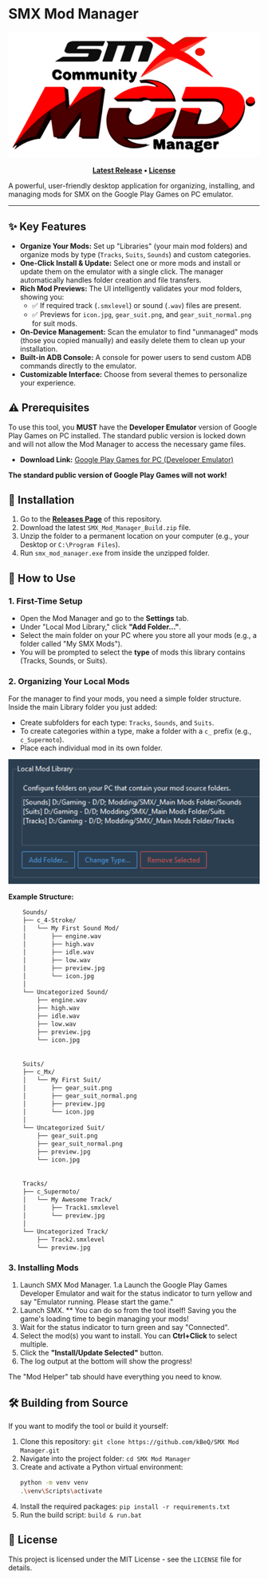 # SMX Mod Manager

<!-- The path starts from the root of your project -->
![SMX Mod Manager Banner](/assets/SMX%20Mod%20Manager.png)

<div align="center">


**[Latest Release](/releases) • [License](/LICENSE)**

</div>

A powerful, user-friendly desktop application for organizing, installing, and managing mods for SMX on the Google Play Games on PC emulator.

---

<!-- This path points to the new docs folder -->
<!-- ![App Screenshot](/docs/AppScreenshot0.png) -->

## ✨ Key Features

*   **Organize Your Mods:** Set up "Libraries" (your main mod folders) and organize mods by type (`Tracks`, `Suits`, `Sounds`) and custom categories.
*   **One-Click Install & Update:** Select one or more mods and install or update them on the emulator with a single click. The manager automatically handles folder creation and file transfers.
*   **Rich Mod Previews:** The UI intelligently validates your mod folders, showing you:
    *   ✅ If required track (`.smxlevel`) or sound (`.wav`) files are present.
    *   ✅ Previews for `icon.jpg`, `gear_suit.png`, and `gear_suit_normal.png` for suit mods.
*   **On-Device Management:** Scan the emulator to find "unmanaged" mods (those you copied manually) and easily delete them to clean up your installation.
*   **Built-in ADB Console:** A console for power users to send custom ADB commands directly to the emulator.
*   **Customizable Interface:** Choose from several themes to personalize your experience.

## ⚠️ Prerequisites

To use this tool, you **MUST** have the **Developer Emulator** version of Google Play Games on PC installed. The standard public version is locked down and will not allow the Mod Manager to access the necessary game files.

*   **Download Link:** [Google Play Games for PC (Developer Emulator)](https://developer.android.com/games/playgames/emulator)

**The standard public version of Google Play Games will not work!**

## 🚀 Installation

1.  Go to the [**Releases Page**](https://github.com/kBeQ/SMX%20Mod%20Manager/releases) of this repository.
2.  Download the latest `SMX_Mod_Manager_Build.zip` file.
3.  Unzip the folder to a permanent location on your computer (e.g., your Desktop or `C:\Program Files`).
4.  Run `smx_mod_manager.exe` from inside the unzipped folder.

## 📖 How to Use

### 1. First-Time Setup
*   Open the Mod Manager and go to the **Settings** tab.
*   Under "Local Mod Library," click **"Add Folder..."**.
*   Select the main folder on your PC where you store all your mods (e.g., a folder called "My SMX Mods").
*   You will be prompted to select the **type** of mods this library contains (Tracks, Sounds, or Suits).

### 2. Organizing Your Local Mods
For the manager to find your mods, you need a simple folder structure. Inside the main Library folder you just added:

*   Create subfolders for each type: `Tracks`, `Sounds`, and `Suits`.
*   To create categories within a type, make a folder with a `c_` prefix (e.g., `c_Supermoto`).
*   Place each individual mod in its own folder.

![SMX Mod Manager Libraries](/docs/SMXMM-Libraries.png)

**Example Structure:**
```
    Sounds/
    ├── c_4-Stroke/
    │   └── My First Sound Mod/
    │       ├── engine.wav
    │       ├── high.wav
    │       ├── idle.wav
    │       ├── low.wav
    │       ├── preview.jpg
    │       └── icon.jpg
    │
    └── Uncategorized Sound/
        ├── engine.wav
        ├── high.wav
        ├── idle.wav
        ├── low.wav
        ├── preview.jpg
        └── icon.jpg


    Suits/
    ├── c_Mx/
    │   └── My First Suit/
    │       ├── gear_suit.png
    │       ├── gear_suit_normal.png
    │       ├── preview.jpg
    │       └── icon.jpg
    │
    └── Uncategorized Suit/
        ├── gear_suit.png
        ├── gear_suit_normal.png
        ├── preview.jpg
        └── icon.jpg


    Tracks/
    ├── c_Supermoto/
    │   └── My Awesome Track/
    │       ├── Track1.smxlevel
    │       └── preview.jpg
    │
    └── Uncategorized Track/
        ├── Track2.smxlevel
        └── preview.jpg
```

### 3. Installing Mods
1. Launch SMX Mod Manager.
1.a  Launch the Google Play Games Developer Emulator and wait for the status indicator to turn yellow and say "Emulator running. Please start the game."
2. Launch SMX. ** You can do so from the tool itself! Saving you the game's loading time to begin managing your mods!
3. Wait for the status indicator to turn green and say "Connected".
4. Select the mod(s) you want to install. You can **Ctrl+Click** to select multiple.
5. Click the **"Install/Update Selected"** button.
6. The log output at the bottom will show the progress!

The "Mod Helper" tab should have everything you need to know.


## 🛠️ Building from Source

If you want to modify the tool or build it yourself:

1.  Clone this repository: `git clone https://github.com/kBeQ/SMX Mod Manager.git`
2.  Navigate into the project folder: `cd SMX Mod Manager`
3.  Create and activate a Python virtual environment:
    ```bash
    python -m venv venv
    .\venv\Scripts\activate
    ```
4.  Install the required packages: `pip install -r requirements.txt`
5.  Run the build script: `build & run.bat`

## 📄 License

This project is licensed under the MIT License - see the `LICENSE` file for details.